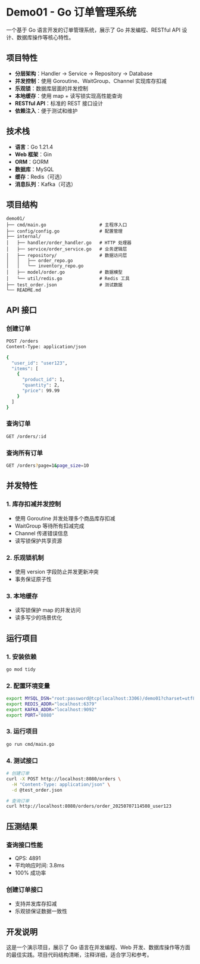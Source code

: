 # Demo01 - Go 订单管理系统

一个基于 Go 语言开发的订单管理系统，展示了 Go 并发编程、RESTful API 设计、数据库操作等核心特性。

## 项目特性

- **分层架构**：Handler → Service → Repository → Database
- **并发控制**：使用 Goroutine、WaitGroup、Channel 实现库存扣减
- **乐观锁**：数据库层面的并发控制
- **本地缓存**：使用 map + 读写锁实现高性能查询
- **RESTful API**：标准的 REST 接口设计
- **依赖注入**：便于测试和维护

## 技术栈

- **语言**：Go 1.21.4
- **Web 框架**：Gin
- **ORM**：GORM
- **数据库**：MySQL
- **缓存**：Redis（可选）
- **消息队列**：Kafka（可选）

## 项目结构

```
demo01/
├── cmd/main.go                    # 主程序入口
├── config/config.go               # 配置管理
├── internal/
│   ├── handler/order_handler.go   # HTTP 处理器
│   ├── service/order_service.go   # 业务逻辑层
│   ├── repository/                # 数据访问层
│   │   ├── order_repo.go
│   │   └── inventory_repo.go
│   ├── model/order.go             # 数据模型
│   └── util/redis.go              # Redis 工具
├── test_order.json                # 测试数据
└── README.md
```

## API 接口

### 创建订单
```bash
POST /orders
Content-Type: application/json

{
  "user_id": "user123",
  "items": [
    {
      "product_id": 1,
      "quantity": 2,
      "price": 99.99
    }
  ]
}
```

### 查询订单
```bash
GET /orders/:id
```

### 查询所有订单
```bash
GET /orders?page=1&page_size=10
```

## 并发特性

### 1. 库存扣减并发控制
- 使用 Goroutine 并发处理多个商品库存扣减
- WaitGroup 等待所有扣减完成
- Channel 传递错误信息
- 读写锁保护共享资源

### 2. 乐观锁机制
- 使用 version 字段防止并发更新冲突
- 事务保证原子性

### 3. 本地缓存
- 读写锁保护 map 的并发访问
- 读多写少的场景优化

## 运行项目

### 1. 安装依赖
```bash
go mod tidy
```

### 2. 配置环境变量
```bash
export MYSQL_DSN="root:password@tcp(localhost:3306)/demo01?charset=utf8mb4&parseTime=True&loc=Local"
export REDIS_ADDR="localhost:6379"
export KAFKA_ADDR="localhost:9092"
export PORT="8080"
```

### 3. 运行项目
```bash
go run cmd/main.go
```

### 4. 测试接口
```bash
# 创建订单
curl -X POST http://localhost:8080/orders \
  -H "Content-Type: application/json" \
  -d @test_order.json

# 查询订单
curl http://localhost:8080/orders/order_20250707114508_user123
```

## 压测结果

### 查询接口性能
- QPS: 4891
- 平均响应时间: 3.8ms
- 100% 成功率

### 创建订单接口
- 支持并发库存扣减
- 乐观锁保证数据一致性

## 开发说明

这是一个演示项目，展示了 Go 语言在并发编程、Web 开发、数据库操作等方面的最佳实践。项目代码结构清晰，注释详细，适合学习和参考。 